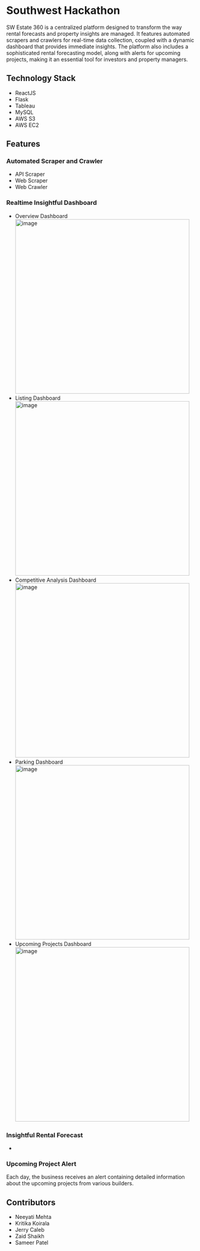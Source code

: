 # Southwest Hackathon
SW Estate 360 is a centralized platform designed to transform the way rental forecasts and property insights are managed. It features automated scrapers and crawlers for real-time data collection, coupled with a dynamic dashboard that provides immediate insights. The platform also includes a sophisticated rental forecasting model, along with alerts for upcoming projects, making it an essential tool for investors and property managers.

## Technology Stack
- ReactJS
- Flask
- Tableau
- MySQL
- AWS S3
- AWS EC2

## Features
### Automated Scraper and Crawler
- API Scraper
- Web Scraper
- Web Crawler
### Realtime Insightful Dashboard
- Overview Dashboard
  <img width="462" alt="image" src="https://github.com/neeyatimehta/southwest-hackathon/assets/80911327/ef136b40-cac7-412f-895c-3e07abb4fd36">
- Listing Dashboard
  <img width="462" alt="image" src="https://github.com/neeyatimehta/southwest-hackathon/assets/80911327/7431f204-00a2-46c9-b44b-e69dfcb54160">
- Competitive Analysis Dashboard
  <img width="462" alt="image" src="https://github.com/neeyatimehta/southwest-hackathon/assets/80911327/bcbe435f-bbd5-498a-a8a9-c42efb1d6139">
- Parking Dashboard
  <img width="462" alt="image" src="https://github.com/neeyatimehta/southwest-hackathon/assets/80911327/7f3d010e-6131-48e3-bfaf-4cf70232ffbc">
- Upcoming Projects Dashboard
  <img width="462" alt="image" src="https://github.com/neeyatimehta/southwest-hackathon/assets/80911327/70b99d73-9092-426f-96ae-ea9357f4107d">
### Insightful Rental Forecast
- 
### Upcoming Project Alert
Each day, the business receives an alert containing detailed information about the upcoming projects from various builders.

## Contributors
- Neeyati Mehta
- Kritika Koirala
- Jerry Caleb
- Zaid Shaikh
- Sameer Patel




